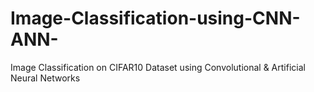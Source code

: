# Image-Classification-using-CNN-ANN-
Image Classification on CIFAR10 Dataset using Convolutional &amp; Artificial Neural Networks
